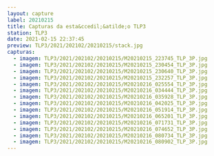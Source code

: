 ```yaml
---
layout: capture
label: 20210215
title: Capturas da esta&ccedil;&atilde;o TLP3
station: TLP3
date: 2021-02-15 22:37:45
preview: TLP3/2021/202102/20210215/stack.jpg
capturas:
  - imagem: TLP3/2021/202102/20210215/M20210215_223745_TLP_3P.jpg
  - imagem: TLP3/2021/202102/20210215/M20210215_230454_TLP_3P.jpg
  - imagem: TLP3/2021/202102/20210215/M20210215_230640_TLP_3P.jpg
  - imagem: TLP3/2021/202102/20210215/M20210215_232257_TLP_3P.jpg
  - imagem: TLP3/2021/202102/20210215/M20210216_025554_TLP_3P.jpg
  - imagem: TLP3/2021/202102/20210215/M20210216_034444_TLP_3P.jpg
  - imagem: TLP3/2021/202102/20210215/M20210216_035928_TLP_3P.jpg
  - imagem: TLP3/2021/202102/20210215/M20210216_042025_TLP_3P.jpg
  - imagem: TLP3/2021/202102/20210215/M20210216_051914_TLP_3P.jpg
  - imagem: TLP3/2021/202102/20210215/M20210216_065201_TLP_3P.jpg
  - imagem: TLP3/2021/202102/20210215/M20210216_071731_TLP_3P.jpg
  - imagem: TLP3/2021/202102/20210215/M20210216_074652_TLP_3P.jpg
  - imagem: TLP3/2021/202102/20210215/M20210216_080734_TLP_3P.jpg
  - imagem: TLP3/2021/202102/20210215/M20210216_080902_TLP_3P.jpg
---
```

